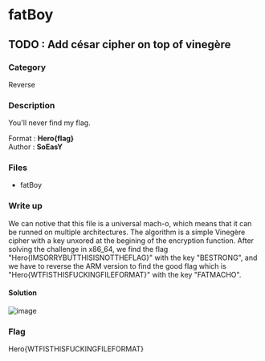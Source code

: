 # fatBoy

## TODO : Add césar cipher on top of vinegère

### Category

Reverse

### Description

You'll never find my flag.

Format : **Hero{flag}**<br>
Author : **SoEasY**

### Files

- fatBoy

### Write up

We can notive that this file is a universal mach-o, which means that it can be runned on multiple architectures.
The algorithm is a simple Vinegère cipher with a key unxored at the begining of the encryption function.
After solving the challenge in x86_64, we find the flag "Hero{IMSORRYBUTTHISISNOTTHEFLAG}" with the key "BESTRONG", and we have to reverse the ARM version to find the good flag which is "Hero{WTFISTHISFUCKINGFILEFORMAT}" with the key "FATMACHO".


#### Solution

![image](https://user-images.githubusercontent.com/34216946/112377984-a8f61b80-8ce6-11eb-97ca-a814a9cd6bed.png)

### Flag

Hero{WTFISTHISFUCKINGFILEFORMAT}
